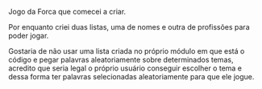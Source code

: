 Jogo da Forca que comecei a criar. 

Por enquanto criei duas listas, uma de nomes e outra de profissões para poder jogar.

Gostaria de não usar uma lista criada no próprio módulo em que está o código e pegar palavras aleatoriamente sobre determinados temas, acredito que seria legal o próprio usuário conseguir escolher o tema e dessa forma ter palavras selecionadas aleatoriamente para que ele jogue.